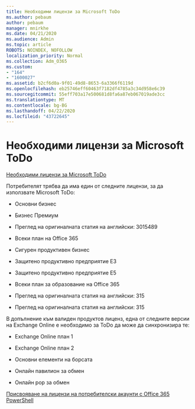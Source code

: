 ```yaml
---
title: Необходими лицензи за Microsoft ToDo
ms.author: pebaum
author: pebaum
manager: mnirkhe
ms.date: 04/21/2020
ms.audience: Admin
ms.topic: article
ROBOTS: NOINDEX, NOFOLLOW
localization_priority: Normal
ms.collection: Adm_O365
ms.custom:
- "164"
- "1600027"
ms.assetid: b2cf6d0a-9f01-49d8-8653-6a3366f6119d
ms.openlocfilehash: eb25746eff60463f7182df4785a3c34d958e6c39
ms.sourcegitcommit: 55eff703a17e500681d8fa6a87eb067019ade3cc
ms.translationtype: MT
ms.contentlocale: bg-BG
ms.lasthandoff: 04/22/2020
ms.locfileid: "43722645"
---
```

# <a name="required-licenses-for-microsoft-todo"></a>Необходими лицензи за Microsoft ToDo

[Необходими лицензи за Microsoft ToDo](https://support.office.com/article/381e9d1b-c500-49b5-973e-890fd86528d7.aspx)
  
Потребителят трябва да има един от следните лицензи, за да използвате Microsoft ToDo:
  
- Основни бизнес

- Бизнес Премиум

- Преглед на оригиналната статия на английски: 3015489

- Всеки план на Office 365

- Сигурен продуктивен бизнес

- Защитено продуктивно предприятие E3

- Защитено продуктивно предприятие E5

- Всеки план за образование на Office 365

- Преглед на оригиналната статия на английски: 315

- Преглед на оригиналната статия на английски: 315

В допълнение към валиден продуктов лиценз, една от следните версии на Exchange Online е необходимо за ToDo да може да синхронизира те:
  
- Exchange Online план 1

- Exchange Online план 2

- Основни елементи на борсата

- Онлайн павилион за обмен

- Онлайн pop за обмен

[Присвояване на лицензи на потребителски акаунти с Office 365 PowerShell](https://docs.microsoft.com/office365/enterprise/powershell/assign-licenses-to-user-accounts-with-office-365-powershell )
  